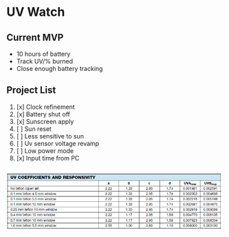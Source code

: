 # UV Watch
## Current MVP
- 10 hours of battery
- Track UV/% burned
- Close enough battery tracking
 
## Project List
1. [x] Clock refinement 
2. [x] Battery shut off
3. [x] Sunscreen apply
4. [ ] Sun reset
5. [ ] Less sensitive to sun 
6. [ ] Uv sensor voltage revamp
7. [ ] Low power mode
8. [x] Input time from PC

![alt text](https://github.com/ryanredbaron/UV-Watch/blob/master/Specifications/adafruit_products_image.png?raw=true)

